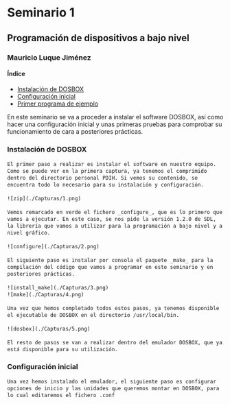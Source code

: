 #  <a id = "inicio"></a> Seminario 1

##  Programación de dispositivos a bajo nivel

###  Mauricio Luque Jiménez

####  Índice

- [Instalación de DOSBOX](#instalacion)
- [Configuración inicial ](#configuracion)
- [Primer programa de ejemplo](#helloworld)

En este seminario se va a proceder a instalar el software DOSBOX, así como hacer una configuración inicial y unas primeras pruebas para comprobar su funcionamiento de cara a posteriores prácticas.

### <a id = "instalacion"></a> Instalación de DOSBOX

    El primer paso a realizar es instalar el software en nuestro equipo. Como se puede ver en la primera captura, ya tenemos el comprimido dentro del directorio personal PDIH. Si vemos su contenido, se encuentra todo lo necesario para su instalación y configuración.

    ![zip](./Capturas/1.png)

    Vemos remarcado en verde el fichero _configure_, que es lo primero que vamos a ejecutar. En este caso, se nos pide la versión 1.2.0 de SDL, la librería que vamos a utilizar para la programación a bajo nivel y a nivel gráfico.

    ![configure](./Capturas/2.png)

    El siguiente paso es instalar por consola el paquete _make_ para la compilación del código que vamos a programar en este seminario y en posteriores prácticas.

    ![install_make](./Capturas/3.png)
    ![make](./Capturas/4.png)

    Una vez que hemos completado todos estos pasos, ya tenemos disponible el ejecutable de DOSBOX en el directorio /usr/local/bin.

    ![dosbox](./Capturas/5.png)

    El resto de pasos se van a realizar dentro del emulador DOSBOX, que ya está disponible para su utilización.

### <a id = "configuracion"></a> Configuración inicial

    Una vez hemos instalado el emulador, el siguiente paso es configurar opciones de inicio y las unidades que queremos montar en DOSBOX, para lo cual editaremos el fichero .conf